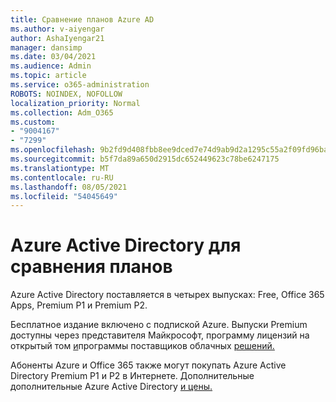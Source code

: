 ```yaml
---
title: Сравнение планов Azure AD
ms.author: v-aiyengar
author: AshaIyengar21
manager: dansimp
ms.date: 03/04/2021
ms.audience: Admin
ms.topic: article
ms.service: o365-administration
ROBOTS: NOINDEX, NOFOLLOW
localization_priority: Normal
ms.collection: Adm_O365
ms.custom:
- "9004167"
- "7299"
ms.openlocfilehash: 9b2fd9d408fbb8ee9dced7e74d9ab9d2a1295c55a2f09fd96ba75eef153138d2
ms.sourcegitcommit: b5f7da89a650d2915dc652449623c78be6247175
ms.translationtype: MT
ms.contentlocale: ru-RU
ms.lasthandoff: 08/05/2021
ms.locfileid: "54045649"
---
```

# <a name="azure-active-directory-plans-comparison"></a>Azure Active Directory для сравнения планов

Azure Active Directory поставляется в четырех выпусках: Free, Office 365 Apps, Premium P1 и Premium P2.

Бесплатное издание включено с подпиской Azure. Выпуски Premium доступны через представителя Майкрософт, программу лицензий на открытый том [и](https://go.microsoft.com/fwlink/?linkid=2110873)программы поставщиков облачных [решений.](https://go.microsoft.com/fwlink/?LinkId=614968&clcid=0x409)

Абоненты Azure и Office 365 также могут покупать Azure Active Directory Premium P1 и P2 в Интернете. Дополнительные дополнительные Azure Active Directory [и цены.](https://go.microsoft.com/fwlink/?linkid=2081447)
